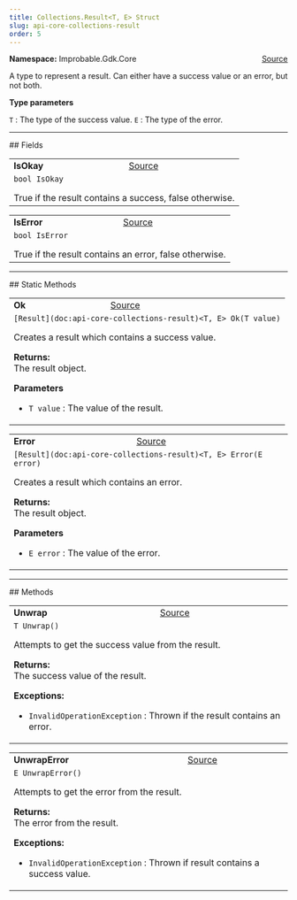 ```yaml
---
title: Collections.Result<T, E> Struct
slug: api-core-collections-result
order: 5
---
```


<p><b>Namespace:</b> Improbable.Gdk.Core<span style="float: right"><a href="https://www.github.com/spatialos/gdk-for-unity/blob/0.3.3/workers/unity/Packages/io.improbable.gdk.core/Collections/Result.cs/#L10">Source</a></span></p>

</p>


<p>A type to represent a result. Can either have a success value or an error, but not both. </p>


</p>
<p><b>Type parameters</b></p>

<code>T</code> : The type of the success value.
<code>E</code> : The type of the error.







</p>
<hr style="width:100%; border-top-color:#d8d8d8" />
## Fields


</p>


<table class="io-api-doc">    <tr>        <td class="io-api-doc-name"><a id="isokay"></a><b>IsOkay</b></td>        <td class="io-api-doc-source"><a href="https://www.github.com/spatialos/gdk-for-unity/blob/0.3.3/workers/unity/Packages/io.improbable.gdk.core/Collections/Result.cs/#L20">Source</a></td>    </tr>    <tr>        <td class="io-api-doc-content" colspan="2"><code>bool IsOkay</code></p>True if the result contains a success, false otherwise. </td>    </tr></table>
<table class="io-api-doc">    <tr>        <td class="io-api-doc-name"><a id="iserror"></a><b>IsError</b></td>        <td class="io-api-doc-source"><a href="https://www.github.com/spatialos/gdk-for-unity/blob/0.3.3/workers/unity/Packages/io.improbable.gdk.core/Collections/Result.cs/#L25">Source</a></td>    </tr>    <tr>        <td class="io-api-doc-content" colspan="2"><code>bool IsError</code></p>True if the result contains an error, false otherwise. </td>    </tr></table>





</p>
<hr style="width:100%; border-top-color:#d8d8d8" />
## Static Methods


</p>


<table class="io-api-doc">    <tr>        <td class="io-api-doc-name"><a id="ok-t"></a><b>Ok</b></td>        <td class="io-api-doc-source"><a href="https://www.github.com/spatialos/gdk-for-unity/blob/0.3.3/workers/unity/Packages/io.improbable.gdk.core/Collections/Result.cs/#L32">Source</a></td>    </tr>    <tr>        <td class="io-api-doc-content" colspan="2"><code>[Result](doc:api-core-collections-result)&lt;T, E&gt; Ok(T value)</code></p>Creates a result which contains a success value. </p><b>Returns:</b></br>The result object.</p><b>Parameters</b><ul><li><code>T value</code> : The value of the result.</li></ul></td>    </tr></table>
<table class="io-api-doc">    <tr>        <td class="io-api-doc-name"><a id="error-e"></a><b>Error</b></td>        <td class="io-api-doc-source"><a href="https://www.github.com/spatialos/gdk-for-unity/blob/0.3.3/workers/unity/Packages/io.improbable.gdk.core/Collections/Result.cs/#L46">Source</a></td>    </tr>    <tr>        <td class="io-api-doc-content" colspan="2"><code>[Result](doc:api-core-collections-result)&lt;T, E&gt; Error(E error)</code></p>Creates a result which contains an error. </p><b>Returns:</b></br>The result object.</p><b>Parameters</b><ul><li><code>E error</code> : The value of the error.</li></ul></td>    </tr></table>




</p>
<hr style="width:100%; border-top-color:#d8d8d8" />
## Methods


</p>


<table class="io-api-doc">    <tr>        <td class="io-api-doc-name"><a id="unwrap"></a><b>Unwrap</b></td>        <td class="io-api-doc-source"><a href="https://www.github.com/spatialos/gdk-for-unity/blob/0.3.3/workers/unity/Packages/io.improbable.gdk.core/Collections/Result.cs/#L60">Source</a></td>    </tr>    <tr>        <td class="io-api-doc-content" colspan="2"><code>T Unwrap()</code></p>Attempts to get the success value from the result. </p><b>Returns:</b></br>The success value of the result.</p><b>Exceptions:</b><ul><li><code>InvalidOperationException</code> : Thrown if the result contains an error.</li></ul></td>    </tr></table>
<table class="io-api-doc">    <tr>        <td class="io-api-doc-name"><a id="unwraperror"></a><b>UnwrapError</b></td>        <td class="io-api-doc-source"><a href="https://www.github.com/spatialos/gdk-for-unity/blob/0.3.3/workers/unity/Packages/io.improbable.gdk.core/Collections/Result.cs/#L75">Source</a></td>    </tr>    <tr>        <td class="io-api-doc-content" colspan="2"><code>E UnwrapError()</code></p>Attempts to get the error from the result. </p><b>Returns:</b></br>The error from the result.</p><b>Exceptions:</b><ul><li><code>InvalidOperationException</code> : Thrown if result contains a success value.</li></ul></td>    </tr></table>



